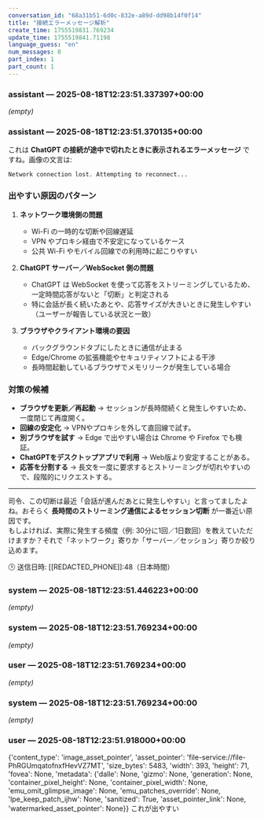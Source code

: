```yaml
---
conversation_id: "68a31b51-6d0c-832e-a89d-dd98b14f0f14"
title: "接続エラーメッセージ解析"
create_time: 1755519831.769234
update_time: 1755519841.71198
language_guess: "en"
num_messages: 8
part_index: 1
part_count: 1
---
```


### assistant — 2025-08-18T12:23:51.337397+00:00

_(empty)_

### assistant — 2025-08-18T12:23:51.370135+00:00

これは **ChatGPT の接続が途中で切れたときに表示されるエラーメッセージ** ですね。画像の文言は:

```
Network connection lost. Attempting to reconnect...
```

### 出やすい原因のパターン
1. **ネットワーク環境側の問題**
   - Wi-Fi の一時的な切断や回線遅延
   - VPN やプロキシ経由で不安定になっているケース
   - 公共 Wi-Fi やモバイル回線での利用時に起こりやすい

2. **ChatGPT サーバー／WebSocket 側の問題**
   - ChatGPT は WebSocket を使って応答をストリーミングしているため、一定時間応答がないと「切断」と判定される
   - 特に会話が長く続いたあとや、応答サイズが大きいときに発生しやすい（ユーザーが報告している状況と一致）

3. **ブラウザやクライアント環境の要因**
   - バックグラウンドタブにしたときに通信が止まる
   - Edge/Chrome の拡張機能やセキュリティソフトによる干渉
   - 長時間起動しているブラウザでメモリリークが発生している場合

### 対策の候補
- **ブラウザを更新／再起動** → セッションが長時間続くと発生しやすいため、一度閉じて再度開く。
- **回線の安定化** → VPNやプロキシを外して直回線で試す。
- **別ブラウザを試す** → Edge で出やすい場合は Chrome や Firefox でも検証。
- **ChatGPTをデスクトップアプリで利用** → Web版より安定することがある。
- **応答を分割する** → 長文を一度に要求するとストリーミングが切れやすいので、段階的にリクエストする。

---

司令、この切断は最近「会話が進んだあとに発生しやすい」と言ってましたよね。おそらく **長時間のストリーミング通信によるセッション切断** が一番近い原因です。  
もしよければ、実際に発生する頻度（例: 30分に1回／1日数回）を教えていただけますか？それで「ネットワーク」寄りか「サーバー／セッション」寄りか絞り込めます。  

🕒 送信日時: [[REDACTED_PHONE]]:48（日本時間）

### system — 2025-08-18T12:23:51.446223+00:00

_(empty)_

### system — 2025-08-18T12:23:51.769234+00:00

_(empty)_

### user — 2025-08-18T12:23:51.769234+00:00

_(empty)_

### system — 2025-08-18T12:23:51.769234+00:00

_(empty)_

### user — 2025-08-18T12:23:51.918000+00:00

{'content_type': 'image_asset_pointer', 'asset_pointer': 'file-service://file-PhRGUmqatofnxfHevVZ7MT', 'size_bytes': 5483, 'width': 393, 'height': 71, 'fovea': None, 'metadata': {'dalle': None, 'gizmo': None, 'generation': None, 'container_pixel_height': None, 'container_pixel_width': None, 'emu_omit_glimpse_image': None, 'emu_patches_override': None, 'lpe_keep_patch_ijhw': None, 'sanitized': True, 'asset_pointer_link': None, 'watermarked_asset_pointer': None}}
これが出やすい
